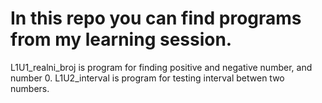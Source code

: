# In this repo you can find programs from my learning session.

L1U1_realni_broj is program for finding positive and negative number, and number 0.
L1U2_interval is program for testing interval betwen two numbers.
